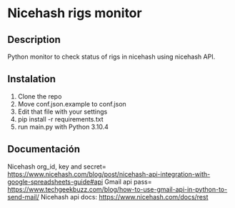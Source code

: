 # Nicehash rigs monitor
## Description
Python monitor to check status of rigs in nicehash using nicehash API.

## Instalation
1) Clone the repo
2) Move conf.json.example to conf.json
3) Edit that file with your settings 
4) pip install -r requirements.txt
5) run main.py with Python 3.10.4

## Documentación
Nicehash org_id, key and secret= https://www.nicehash.com/blog/post/nicehash-api-integration-with-google-spreadsheets-guide#api
Gmail api pass= https://www.techgeekbuzz.com/blog/how-to-use-gmail-api-in-python-to-send-mail/
Nicehash api docs: https://www.nicehash.com/docs/rest
